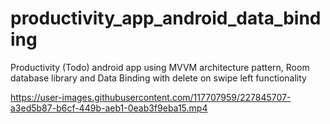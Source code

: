 # productivity_app_android_data_binding

Productivity (Todo) android app using MVVM architecture pattern, Room database library and Data Binding
with delete on swipe left functionality

https://user-images.githubusercontent.com/117707959/227845707-a3ed5b87-b6cf-449b-aeb1-0eab3f9eba15.mp4

